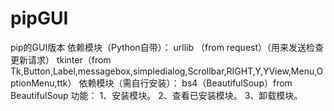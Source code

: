 # pipGUI
pip的GUI版本
依赖模块（Python自带）：
    urllib （from request）（用来发送检查更新请求）
    tkinter（from Tk,Button,Label,messagebox,simpledialog,Scrollbar,RIGHT,Y,YView,Menu,OptionMenu,ttk）
依赖模块（需自行安装）：
   bs4（BeautifulSoup）from BeautifulSoup
功能：
    1、安装模块。
    2、查看已安装模块。
    3、卸载模块。
